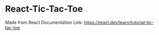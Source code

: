 # React-Tic-Tac-Toe
Made from React Documentation
Link: https://react.dev/learn/tutorial-tic-tac-toe
